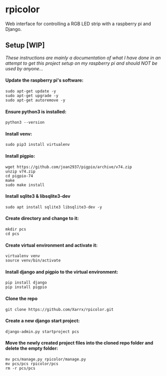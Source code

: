 # rpicolor
Web interface for controlling a RGB LED strip with a raspberry pi and Django.

## Setup [WIP]

*These instructions are mainly a documentation of what I have done in an attempt to get this project setup on my raspberry pi and should NOT be used by anyone...*

#### Update the raspberry pi's software:
```
sudo apt-get update -y
sudo apt-get upgrade -y
sudo apt-get autoremove -y
```

#### Ensure python3 is installed:
```
python3 --version
```

#### Install venv:
```
sudo pip3 install virtualenv
```

#### Install pigpio:
```
wget https://github.com/joan2937/pigpio/archive/v74.zip
unzip v74.zip
cd pigpio-74
make
sudo make install
```

#### Install sqlite3 & libsqlite3-dev
```
sudo apt install sqlite3 libsqlite3-dev -y
```

#### Create directory and change to it:
```
mkdir pcs
cd pcs
```

#### Create virtual environment and activate it:
```
virtualenv venv
source venv/bin/activate
```

#### Install django and pigpio to the virtual environment:
```
pip install django
pip install pigpio
```

#### Clone the repo
```
git clone https://github.com/Xarrx/rpicolor.git
```

#### Create a new django start project:
```
django-admin.py startproject pcs
```

#### Move the newly created project files into the cloned repo folder and delete the empty folder:
```
mv pcs/manage.py rpicolor/manage.py
mv pcs/pcs rpicolor/pcs
rm -r pcs/pcs
```

